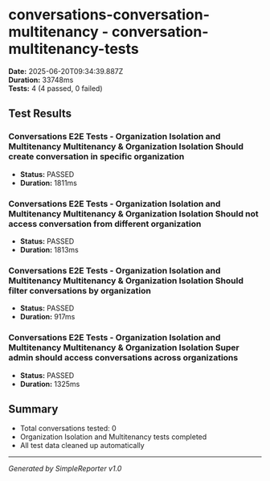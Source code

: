 # conversations-conversation-multitenancy - conversation-multitenancy-tests

**Date:** 2025-06-20T09:34:39.887Z  
**Duration:** 33748ms  
**Tests:** 4 (4 passed, 0 failed)

## Test Results


### Conversations E2E Tests - Organization Isolation and Multitenancy Multitenancy & Organization Isolation Should create conversation in specific organization
- **Status:** PASSED
- **Duration:** 1811ms



### Conversations E2E Tests - Organization Isolation and Multitenancy Multitenancy & Organization Isolation Should not access conversation from different organization
- **Status:** PASSED
- **Duration:** 1813ms



### Conversations E2E Tests - Organization Isolation and Multitenancy Multitenancy & Organization Isolation Should filter conversations by organization
- **Status:** PASSED
- **Duration:** 917ms



### Conversations E2E Tests - Organization Isolation and Multitenancy Multitenancy & Organization Isolation Super admin should access conversations across organizations
- **Status:** PASSED
- **Duration:** 1325ms



## Summary

- Total conversations tested: 0
- Organization Isolation and Multitenancy tests completed
- All test data cleaned up automatically

---
*Generated by SimpleReporter v1.0*
